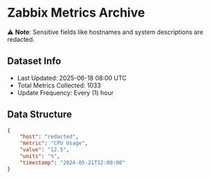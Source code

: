 # Zabbix Metrics Archive

⚠️ **Note**: Sensitive fields like hostnames and system descriptions are redacted.

## Dataset Info
- Last Updated: 2025-06-18 08:00 UTC
- Total Metrics Collected: 1033
- Update Frequency: Every (1) hour

## Data Structure
```json
{
    "host": "redacted",
    "metric": "CPU Usage",
    "value": "12.5",
    "units": "%",
    "timestamp": "2024-05-21T12:00:00"
}
```
